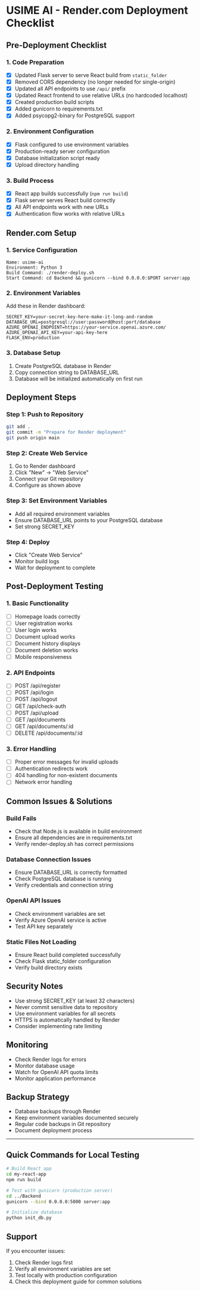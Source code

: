 # USIME AI - Render.com Deployment Checklist

## Pre-Deployment Checklist

### 1. Code Preparation
- [x] Updated Flask server to serve React build from `static_folder`
- [x] Removed CORS dependency (no longer needed for single-origin)
- [x] Updated all API endpoints to use `/api/` prefix
- [x] Updated React frontend to use relative URLs (no hardcoded localhost)
- [x] Created production build scripts
- [x] Added gunicorn to requirements.txt
- [x] Added psycopg2-binary for PostgreSQL support

### 2. Environment Configuration
- [x] Flask configured to use environment variables
- [x] Production-ready server configuration
- [x] Database initialization script ready
- [x] Upload directory handling

### 3. Build Process
- [x] React app builds successfully (`npm run build`)
- [x] Flask server serves React build correctly
- [x] All API endpoints work with new URLs
- [x] Authentication flow works with relative URLs

## Render.com Setup

### 1. Service Configuration
```
Name: usime-ai
Environment: Python 3
Build Command: ./render-deploy.sh
Start Command: cd Backend && gunicorn --bind 0.0.0.0:$PORT server:app
```

### 2. Environment Variables
Add these in Render dashboard:
```
SECRET_KEY=your-secret-key-here-make-it-long-and-random
DATABASE_URL=postgresql://user:password@host:port/database
AZURE_OPENAI_ENDPOINT=https://your-service.openai.azure.com/
AZURE_OPENAI_API_KEY=your-api-key-here
FLASK_ENV=production
```

### 3. Database Setup
1. Create PostgreSQL database in Render
2. Copy connection string to DATABASE_URL
3. Database will be initialized automatically on first run

## Deployment Steps

### Step 1: Push to Repository
```bash
git add .
git commit -m "Prepare for Render deployment"
git push origin main
```

### Step 2: Create Web Service
1. Go to Render dashboard
2. Click "New" → "Web Service"
3. Connect your Git repository
4. Configure as shown above

### Step 3: Set Environment Variables
- Add all required environment variables
- Ensure DATABASE_URL points to your PostgreSQL database
- Set strong SECRET_KEY

### Step 4: Deploy
- Click "Create Web Service"
- Monitor build logs
- Wait for deployment to complete

## Post-Deployment Testing

### 1. Basic Functionality
- [ ] Homepage loads correctly
- [ ] User registration works
- [ ] User login works
- [ ] Document upload works
- [ ] Document history displays
- [ ] Document deletion works
- [ ] Mobile responsiveness

### 2. API Endpoints
- [ ] POST /api/register
- [ ] POST /api/login
- [ ] POST /api/logout
- [ ] GET /api/check-auth
- [ ] POST /api/upload
- [ ] GET /api/documents
- [ ] GET /api/documents/:id
- [ ] DELETE /api/documents/:id

### 3. Error Handling
- [ ] Proper error messages for invalid uploads
- [ ] Authentication redirects work
- [ ] 404 handling for non-existent documents
- [ ] Network error handling

## Common Issues & Solutions

### Build Fails
- Check that Node.js is available in build environment
- Ensure all dependencies are in requirements.txt
- Verify render-deploy.sh has correct permissions

### Database Connection Issues
- Ensure DATABASE_URL is correctly formatted
- Check PostgreSQL database is running
- Verify credentials and connection string

### OpenAI API Issues
- Check environment variables are set
- Verify Azure OpenAI service is active
- Test API key separately

### Static Files Not Loading
- Ensure React build completed successfully
- Check Flask static_folder configuration
- Verify build directory exists

## Security Notes

- Use strong SECRET_KEY (at least 32 characters)
- Never commit sensitive data to repository
- Use environment variables for all secrets
- HTTPS is automatically handled by Render
- Consider implementing rate limiting

## Monitoring

- Check Render logs for errors
- Monitor database usage
- Watch for OpenAI API quota limits
- Monitor application performance

## Backup Strategy

- Database backups through Render
- Keep environment variables documented securely
- Regular code backups in Git repository
- Document deployment process

---

## Quick Commands for Local Testing

```bash
# Build React app
cd my-react-app
npm run build

# Test with gunicorn (production server)
cd ../Backend
gunicorn --bind 0.0.0.0:5000 server:app

# Initialize database
python init_db.py
```

## Support

If you encounter issues:
1. Check Render logs first
2. Verify all environment variables are set
3. Test locally with production configuration
4. Check this deployment guide for common solutions
